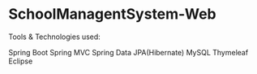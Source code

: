 # SchoolManagentSystem-Web

Tools & Technologies used:

Spring Boot
Spring MVC
Spring Data JPA(Hibernate)
MySQL
Thymeleaf
Eclipse

